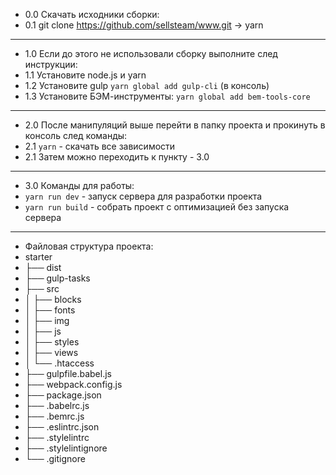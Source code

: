 * 0.0 Скачать исходники сборки:
* 0.1 git clone https://github.com/sellsteam/www.git -> yarn
----------------------------------------------------------------------------------------------------
* 1.0 Если до этого не использовали сборку выполните след инструкции:
* 1.1 Установите node.js и yarn
* 1.2 Установите gulp ```yarn global add gulp-cli``` (в консоль)
* 1.3 Установите БЭМ-инструменты: ```yarn global add bem-tools-core```
----------------------------------------------------------------------------------------------------
* 2.0 После манипуляций выше перейти в папку проекта и прокинуть в консоль след команды:
* 2.1 ``` yarn ``` - скачать все зависимости
* 2.1 Затем можно переходить к пункту - 3.0
----------------------------------------------------------------------------------------------------
* 3.0 Команды для работы:
* ```yarn run dev``` - запуск сервера для разработки проекта
* ```yarn run build``` - собрать проект с оптимизацией без запуска сервера
----------------------------------------------------------------------------------------------------
* Файловая структура проекта:
* starter
* ├── dist
* ├── gulp-tasks
* ├── src
* │   ├── blocks
* │   ├── fonts
* │   ├── img
* │   ├── js
* │   ├── styles
* │   ├── views
* │   └── .htaccess
* ├── gulpfile.babel.js
* ├── webpack.config.js
* ├── package.json
* ├── .babelrc.js
* ├── .bemrc.js
* ├── .eslintrc.json
* ├── .stylelintrc
* ├── .stylelintignore
* └── .gitignore
